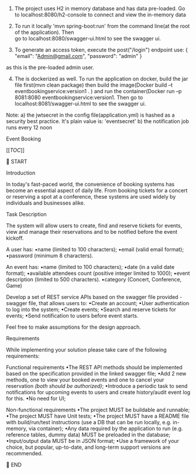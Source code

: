 1. The project uses H2 in memory database and has data pre-loaded. Go to localhost:8080/h2-console to connect and view the in-memory data

2. To run it locally 'mvn spring-boot:run' from the command line(at the root of the application). Then  
go to localhost:8080/swagger-ui.html to see the swagger ui. 

3. To generate an access token, execute the post("/login") endpoint use: 
{
  "email": "Admin@gmail.com",
  "password": "admin"
}

as this is the pre-loaded admin user.

4. The is dockerized as well. To run the application on docker, build the jar file first(mvn clean package)
then build the image(Docker build –t eventbookingservice:version1 . ) and run the container(Docker run –p 8081:8080 eventbookingservice:version1.  Then go to localhost:8081/swagger-ui.html to see the swagger ui. 

Note: a) the jwtsecret in the config file(application.yml) is hashed as a security best practice. It's plain value is: 'eventsecret'
      b) the notification job runs every 12 noon









Event Booking

[[_TOC_]]


:scroll: START

Introduction

In today's fast-paced world, the convenience of booking systems has become an essential aspect of daily life. From booking tickets for a concert or reserving a spot at a conference, these systems are used widely by individuals and businesses alike.


Task Description

The system will allow users to create, find and reserve tickets for events, view and manage their reservations and to be notified before the event kickoff.

A user has:
•name (limited to 100 characters);
•email (valid email format);
•password (minimum 8 characters).

An event has:
•name (limited to 100 characters);
•date (in a valid date format);
•available attendees count (positive integer limited to 1000);
•event description (limited to 500 characters).
•category (Concert, Conference, Game)

Develop a set of REST service APIs based on the swagger file provided - swagger file, that allows users to:
•Create an account;
•User authentication to log into the system;
•Create events;
•Search and reserve tickets for events;
•Send notification to users before event starts.


Feel free to make assumptions for the design approach. 

Requirements

While implementing your solution please take care of the following requirements:

Functional requirements
•The REST API methods should be implemented based on the specification provided in the linked swagger file;
•Add 2 new methods, one to view your booked events and one to cancel your reservation _(both should be authorized)_;
•Introduce a periodic task to send notifications for upcoming events to users and create history/audit event log for this.
•No need for UI;

Non-functional requirements
•The project MUST be buildable and runnable;
•The project MUST have Unit tests;
•The project MUST have a README file with build/run/test instructions (use a DB that can be run locally, e.g. in-memory, via container);
•Any data required by the application to run (e.g. reference tables, dummy data) MUST be preloaded in the database;
•Input/output data MUST be in JSON format;
•Use a framework of your choice, but popular, up-to-date, and long-term support versions are recommended.


:scroll: END

